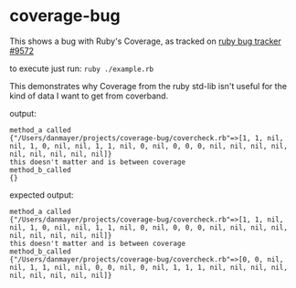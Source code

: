coverage-bug
============

This shows a bug with Ruby's Coverage, as tracked on [ruby bug tracker #9572](https://bugs.ruby-lang.org/issues/9572)

to execute just run: `ruby ./example.rb`

This demonstrates why Coverage from the ruby std-lib isn't useful for the kind of data I want to get from coverband.

output:

```
method_a called
{"/Users/danmayer/projects/coverage-bug/covercheck.rb"=>[1, 1, nil, nil, 1, 0, nil, nil, 1, 1, nil, 0, nil, 0, 0, 0, nil, nil, nil, nil, nil, nil, nil, nil, nil]}
this doesn't matter and is between coverage
method_b_called
{}
```

expected output:

```
method_a called
{"/Users/danmayer/projects/coverage-bug/covercheck.rb"=>[1, 1, nil, nil, 1, 0, nil, nil, 1, 1, nil, 0, nil, 0, 0, 0, nil, nil, nil, nil, nil, nil, nil, nil, nil]}
this doesn't matter and is between coverage
method_b_called
{"/Users/danmayer/projects/coverage-bug/covercheck.rb"=>[0, 0, nil, nil, 1, 1, nil, nil, 0, 0, nil, 0, nil, 1, 1, 1, nil, nil, nil, nil, nil, nil, nil, nil, nil]}
```